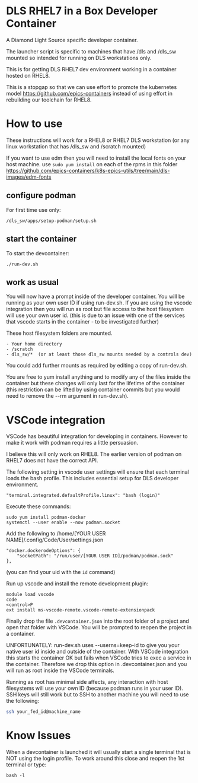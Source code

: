 DLS RHEL7 in a Box Developer Container
======================================

A Diamond Light Source specific developer container.

The launcher script is specific to machines that have /dls and /dls_sw mounted so intended for running on DLS workstations only.

This is for getting DLS RHEL7 dev environment working in a container hosted on  RHEL8.

This is a stopgap so that we can use effort to promote the kubernetes model https://github.com/epics-containers instead of using effort in rebuilding our toolchain for RHEL8.

How to use
==========

These instructions will work for a RHEL8 or RHEL7 DLS workstation (or
any linux workstation that has /dls_sw and /scratch mounted)

If you want to use edm then you will need to install the local fonts on your
host machine. use ``sudo yum install`` on each of the rpms in this folder
https://github.com/epics-containers/k8s-epics-utils/tree/main/dls-images/edm-fonts

configure podman
----------------
For first time use only:

    /dls_sw/apps/setup-podman/setup.sh

start the container
-------------------

To start the devcontainer:

    ./run-dev.sh

work as usual
-------------

You will now have a prompt inside of the developer container. You will be
running as your own user ID if using run-dev.sh. If you are using the vscode
integration then you will run as root but file access to the host filesystem
will use your own user id. (this is due to an issue with one of the 
services that vscode starts in the container - to be investigated 
further)

These host filesystem folders are mounted.

    - Your home directory
    - /scratch
    - dls_sw/*  (or at least those dls_sw mounts needed by a controls dev)

You could add further mounts as required by editing a copy of run-dev.sh.

You are free to yum install anything and to modify any of the files inside
the container but these changes will only last for the lifetime of the
container (this restriction can be lifted by using container commits but
you would need to remove the --rm argument in run-dev.sh).

VSCode integration
==================

VSCode has beautiful integration for developing in containers. However to make
it work with podman requires a little persuasion.

I believe this will only work on RHEL8. The earlier version of podman on RHEL7
does not have the correct API.

The following setting in vscode user settings will ensure that each terminal
loads the bash profile. This includes essential setup for DLS developer 
environment.

```
"terminal.integrated.defaultProfile.linux": "bash (login)"
```

Execute these commands:

    sudo yum install podman-docker
    systemctl --user enable --now podman.socket

Add the following to  /home/[YOUR USER NAME]/.config/Code/User/settings.json

    "docker.dockerodeOptions": {
        "socketPath": "/run/user/[YOUR USER ID]/podman/podman.sock"
    },

(you can find your uid with the `id` command)

Run up vscode and install the remote development plugin:

    module load vscode
    code
    <control>P
    ext install ms-vscode-remote.vscode-remote-extensionpack

Finally drop the file `.devcontainer.json` into the root folder of a project
and open that folder with VSCode. You will be prompted to reopen the project
in a container.

UNFORTUNATELY: run-dev.sh uses --userns=keep-id to give you your native user id
inside and outside of the container. With VSCode integration this starts the
container OK but fails when VSCode tries to exec a service in the container.
Therefore we drop this option in .devcontainer.json and you will run as root
inside the VSCode terminals. 

Running as root has minimal side affects, any interaction
with host filesystems will use your own ID (because podman runs in your user
ID). SSH keys will still work but to SSH to another machine you will need
to use the following:
```bash
ssh your_fed_id@machine_name
```

Know Issues
===========
When a devcontainer is launched it will usually start a single terminal that is
NOT using the login profile. To work around this close and reopen the 1st terminal
or type:
```
bash -l
```


